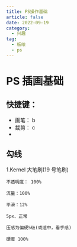 ```yaml
---
title: PS操作基础
article: false
date: 2022-09-19
category:
  - 兴趣
tag:
  - 板绘
  - ps
---
```


# PS 插画基础

## 快捷键：

- 画笔： b
- 裁剪： c
-

## **勾线**

1.Kernel 大笔刷(19 号笔刷)

    不透明度： 100%

    流量：100%

    平滑：12%

    5px、正常

    压感为偏硬5级(或适中，看手感)

    硬度 100%
